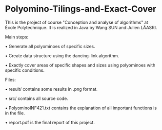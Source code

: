 # Polyomino-Tilings-and-Exact-Cover

This is the project of course "Conception and analyse of algorithms" at École Polytechnique.
It is realized in Java by Wang SUN and Julien LÂASRI.

Main steps:

• Generate all polyominoes of specific sizes.

• Create data structure using the dancing-link algorithm.

• Exactly cover areas of specific shapes and sizes using polyominoes with specific conditions.

Files:

• result/ contains some results in .png format.

• src/ contains all source code.

• PolyominoINF421.txt contains the explanation of all important functions is in the file.

• report.pdf is the final report of this project.

